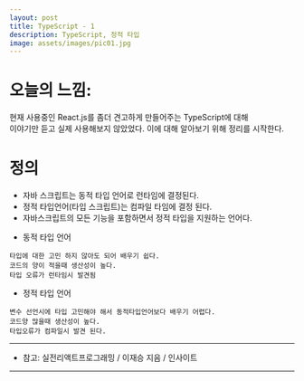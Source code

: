 ```yaml
---
layout: post
title: TypeScript - 1
description: TypeScript, 정적 타입
image: assets/images/pic01.jpg
---
```


# 오늘의 느낌:   
 현재 사용중인 React.js를 좀더 견고하게 만들어주는 TypeScript에 대해   
 이야기만 듣고 실제 사용해보지 않았었다.
 이에 대해 알아보기 위해 정리를 시작한다.

# 정의
- 자바 스크립트는 동적 타입 언어로 런타임에 결정된다.
- 정적 타입언어(타입 스크립트)는 컴파일 타임에 결정 된다.
- 자바스크립트의 모든 기능을 포함하면서 정적 타입을 지원하는 언어다.

* 동적 타입 언어

```
타입에 대한 고민 하지 않아도 되어 배우기 쉽다.
코드의 양이 적을때 생산성이 높다.
타입 오류가 런타임시 발견됨
```

* 정적 타입 언어

```
변수 선언시에 타입 고민해야 해서 동적타입언어보다 배우기 어렵다.
코드양 많을때 생산성이 높다.
타입오류가 컴파일시 발견 된다.
```


---------
+ 참고: 실전리액트프로그래밍 / 이재승 지음 / 인사이트


---------